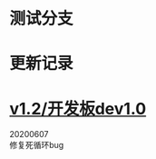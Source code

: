 # 测试分支  



# 更新记录

# [v1.2/开发板dev1.0](https://github.com/kyarazhan/XMLY/releases/tag/1.2)  
20200607  
修复死循环bug


